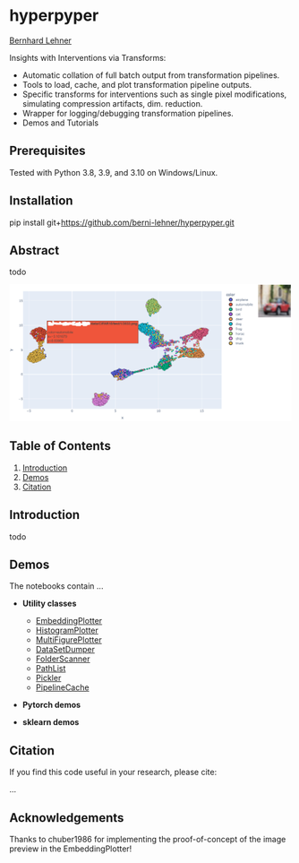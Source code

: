 # hyperpyper
[Bernhard Lehner](https://www.researchgate.net/profile/Bernhard_Lehner)

Insights with Interventions via Transforms:
- Automatic collation of full batch output from transformation pipelines.
- Tools to load, cache, and plot transformation pipeline outputs.
- Specific transforms for interventions such as single pixel modifications, simulating compression artifacts, dim. reduction.
- Wrapper for logging/debugging transformation pipelines.
- Demos and Tutorials

## Prerequisites
Tested with Python 3.8, 3.9, and 3.10 on Windows/Linux.

## Installation
pip install git+https://github.com/berni-lehner/hyperpyper.git


## Abstract
todo

![alt text](https://github.com/berni-lehner/hyperpyper/blob/main/meta/embedding_plotter.png?raw=true)

## Table of Contents
1. [Introduction](#introduction)
1. [Demos](#demos)
1. [Citation](#citation)


## Introduction <a name="introduction"></a>
todo

## Demos <a name="demos"></a>
The notebooks contain ...

- **Utility classes**
    - [EmbeddingPlotter](https://github.com/berni-lehner/hyperpyper/blob/main/EmbeddingPlotter_demo.ipynb)
    - [HistogramPlotter](https://github.com/berni-lehner/hyperpyper/blob/main/HistogramPlotter_demo.ipynb)
    - [MultiFigurePlotter](https://github.com/berni-lehner/hyperpyper/blob/main/MultiFigurePlotter_demo.ipynb)    
    - [DataSetDumper](https://github.com/berni-lehner/hyperpyper/blob/main/DataSetDumper_demo.ipynb)
    - [FolderScanner](https://github.com/berni-lehner/hyperpyper/blob/main/FolderScanner_demo.ipynb)
    - [PathList](https://github.com/berni-lehner/hyperpyper/blob/main/PathList_demo.ipynb)
    - [Pickler](https://github.com/berni-lehner/hyperpyper/blob/main/Pickler_demo.ipynb)
    - [PipelineCache](https://github.com/berni-lehner/hyperpyper/blob/main/CIFAR10_umap_caching_demo.ipynb)

- **Pytorch demos**

- **sklearn demos**


## Citation <a name="citation"></a>
If you find this code useful in your research, please cite:
    
...



## Acknowledgements
Thanks to chuber1986 for implementing the proof-of-concept of the image preview in the EmbeddingPlotter!
